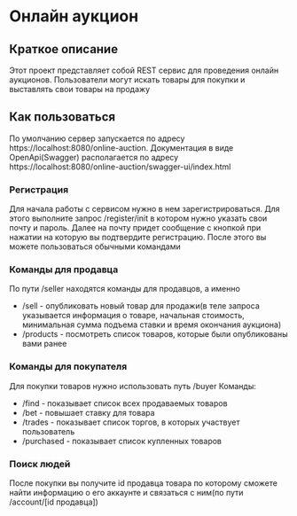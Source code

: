 # Онлайн аукцион

## Краткое описание
Этот проект представляет собой REST сервис для проведения онлайн аукционов. 
Пользователи могут искать товары для покупки и выставлять свои товары на продажу

## Как пользоваться
По умолчанию сервер запускается по адресу https://localhost:8080/online-auction. 
Документация в виде OpenApi(Swagger) располагается по адресу https://localhost:8080/online-auction/swagger-ui/index.html

### Регистрация

Для начала работы с сервисом нужно в нем зарегистрироваться. 
Для этого выполните запрос /register/init в котором нужно указать свои почту и пароль.
Далее на почту придет сообщение с кнопкой при нажатии на которую вы подтвердите регистрацию.
После этого вы можете пользоваться обычными командами

### Команды для продавца

По пути /seller находятся команды для продавцов, а именно
- /sell - опубликовать новый товар для продажи(в теле запроса указывается информация о товаре, начальная стоимость, минимальная сумма подъема ставки и время окончания аукциона)
- /products - посмотреть список товаров, которые были опубликованы вами ранее

### Команды для покупателя
Для покупки товаров нужно использовать путь /buyer 
Команды:
- /find - показывает список всех продаваемых товаров
- /bet - повышает ставку для товара
- /trades - показывает список торгов, в которых участвует пользователь
- /purchased - показывает список купленных товаров

### Поиск людей

После покупки вы получите id продавца товара по которому сможете найти информацию о его аккаунте и связаться с ним(по пути /account/[id продавца])